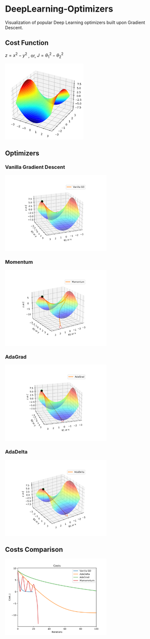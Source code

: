 # DeepLearning-Optimizers
Visualization of popular Deep Learning optimizers built upon Gradient Descent.

## Cost Function
$z = x^2 - y^2$ , or, $J = \theta_1^2 - \theta_2^2$

<img src="./saved/pic2.png" height = "250"/>

## Optimizers
### Vanilla Gradient Descent
<img src="saved/vanilla_gd_3d.svg" height = "250"/>

### Momentum
<img src="saved/momentum_3d.svg" height = "250"/>

### AdaGrad
<img src="saved/adagrad_3d.svg" height = "250"/>

### AdaDelta
<img src="saved/adadelta._3d.svg" height = "250"/>

## Costs Comparison
<img src="saved/costs_compare.svg" height = "250"/>